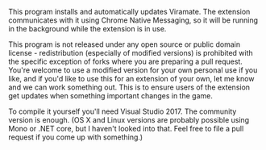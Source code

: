 This program installs and automatically updates Viramate. The extension communicates with it using Chrome Native Messaging, so it will be running in the background while the extension is in use.

This program is not released under any open source or public domain license - redistribution (especially of modified versions) is prohibited with the specific exception of forks where you are preparing a pull request. You're welcome to use a modified version for your own personal use if you like, and if you'd like to use this for an extension of your own, let me know and we can work something out. This is to ensure users of the extension get updates when something important changes in the game.

To compile it yourself you'll need Visual Studio 2017. The community version is enough. (OS X and Linux versions are probably possible using Mono or .NET core, but I haven't looked into that. Feel free to file a pull request if you come up with something.)